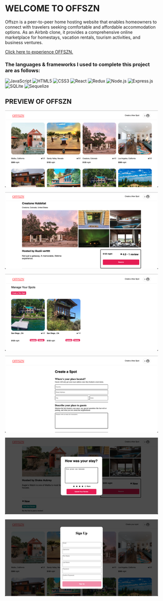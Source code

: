 # WELCOME TO OFFSZN

Offszn is a peer-to-peer home hosting website that enables homeowners to connect with travelers seeking comfortable and affordable accommodation options. As an Airbnb clone, it provides a comprehensive online marketplace for homestays, vacation rentals, tourism activities, and business ventures.

[Click here to experience OFFSZN.](https://sadiqs-auth-me.onrender.com)

### The languages & frameworks I used to complete this project are as follows:

![JavaScript](https://img.shields.io/badge/javascript-%23323330.svg?style=for-the-badge&logo=javascript&logoColor=%23F7DF1E)
![HTML5](https://img.shields.io/badge/html5-%23E34F26.svg?style=for-the-badge&logo=html5&logoColor=white)
![CSS3](https://img.shields.io/badge/css3-%231572B6.svg?style=for-the-badge&logo=css3&logoColor=white)
![React](https://img.shields.io/badge/react-%2320232a.svg?style=for-the-badge&logo=react&logoColor=%2361DAFB)
![Redux](https://img.shields.io/badge/redux-%23593d88.svg?style=for-the-badge&logo=redux&logoColor=white)
![Node.js](https://img.shields.io/badge/node.js-6DA55F?style=for-the-badge&logo=node.js&logoColor=white)
![Express.js](https://img.shields.io/badge/express.js-%23404d59.svg?style=for-the-badge&logo=express&logoColor=%2361DAFB)
![SQLite](https://img.shields.io/badge/sqlite-%2307405e.svg?style=for-the-badge&logo=sqlite&logoColor=white)
![Sequelize](https://img.shields.io/badge/Sequelize-52B0E7?style=for-the-badge&logo=Sequelize&logoColor=white)


## PREVIEW OF OFFSZN

![LandingPage]

[LandingPage]: ./Images/LandingPage.png

![SpotDetail]

[SpotDetail]: ./Images/SpotDetail.png

![ManageSpot]

[ManageSpot]: ./Images/ManageSpot.png

![CreateSpotForm]

[CreateSpotForm]: ./Images/CreateSpotForm.png

![CreateReview]

[CreateReview]: ./Images/CreateReview.png

![SignUp]

[SignUp]: ./Images/SignUp.png

